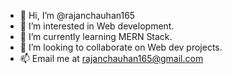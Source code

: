 - 👋 Hi, I’m @rajanchauhan165
- 👀 I’m interested in Web development.
- 🌱 I’m currently learning MERN Stack.
- 💞️ I’m looking to collaborate on Web dev projects.
- 📫 Email me at rajanchauhan165@gmail.com

<!---
rajanchauhan165/rajanchauhan165 is a ✨ special ✨ repository because its `README.md` (this file) appears on your GitHub profile.
You can click the Preview link to take a look at your changes.
--->
